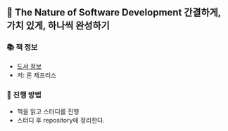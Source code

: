 ## 🚀 The Nature of Software Development 간결하게, 가치 있게, 하나씩 완성하기

### 📚 책 정보
- [도서 정보](http://www.yes24.com/Product/Goods/34902704)
- 저: 론 제프리스

### 🎯 진행 방법
- 책을 읽고 스터디를 진행
- 스터디 후 repository에 정리한다.
